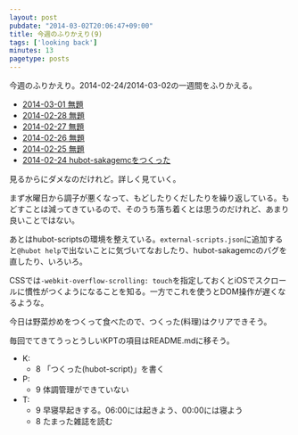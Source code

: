 ```yaml
---
layout: post
pubdate: "2014-03-02T20:06:47+09:00"
title: 今週のふりかえり(9)
tags: ['looking back']
minutes: 13
pagetype: posts
---
```

今週のふりかえり。2014-02-24/2014-03-02の一週間をふりかえる。

- [2014-03-01 無題](http://blog.bouzuya.net/2014/03/01/diary/)
- [2014-02-28 無題](http://blog.bouzuya.net/2014/02/28/diary/)
- [2014-02-27 無題](http://blog.bouzuya.net/2014/02/27/diary/)
- [2014-02-26 無題](http://blog.bouzuya.net/2014/02/26/diary/)
- [2014-02-25 無題](http://blog.bouzuya.net/2014/02/25/diary/)
- [2014-02-24 hubot-sakagemcをつくった](http://blog.bouzuya.net/2014/02/24/diary/)

見るからにダメなのだけれど。詳しく見ていく。

まず水曜日から調子が悪くなって、もどしたりくだしたりを繰り返している。もどすことは減ってきているので、そのうち落ち着くとは思うのだけれど、あまり良いことではない。

あとはhubot-scriptsの環境を整えている。`external-scripts.json`に追加すると`@hubot help`で出ないことに気づいてなおしたり、hubot-sakagemcのバグを直したり、いろいろ。

CSSでは`-webkit-overflow-scrolling: touch`を指定しておくとiOSでスクロールに慣性がつくようになることを知る。一方でこれを使うとDOM操作が遅くなるような。

今日は野菜炒めをつくって食べたので、つくった(料理)はクリアできそう。

毎回でてきてうっとうしいKPTの項目はREADME.mdに移そう。

- K:
  - 8 「つくった(hubot-script)」を書く
- P:
  - 9 体調管理ができていない
- T:
  - 9 早寝早起きする。06:00には起きよう、00:00には寝よう
  - 8 たまった雑誌を読む

